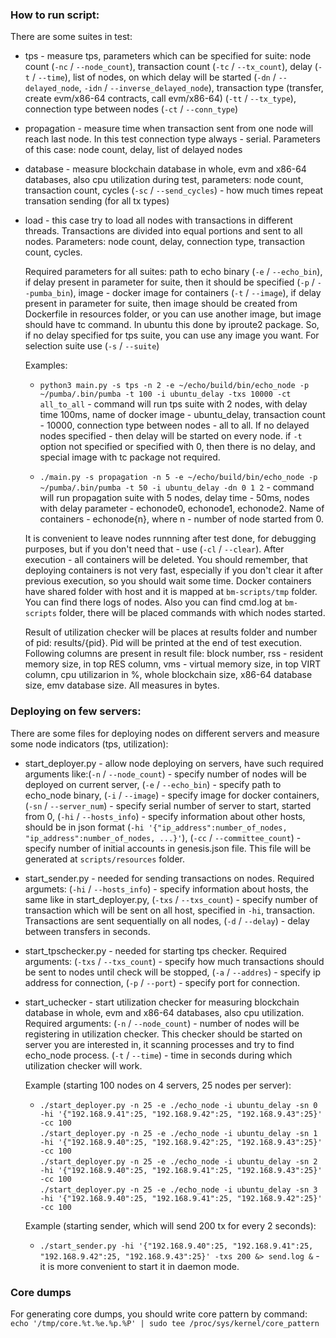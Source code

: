 ### How to run script:  

There are some suites in test:

* tps - measure tps, parameters which can be specified for suite: node count (`-nc` / `--node_count`), transaction count (`-tc` / `--tx_count`), delay (`-t` / `--time`), list of nodes, on which delay will be started (`-dn` / `--delayed_node`, `-idn` / `--inverse_delayed_node`), transaction type (transfer, create evm/x86-64 contracts, call evm/x86-64) (`-tt` / `--tx_type`), connection type between nodes (`-ct` / `--conn_type`)  
* propagation - measure time when transaction sent from one node will reach last node. In this test connection type always - serial. Parameters of this case: node count, delay, list of delayed nodes  
* database - measure blockchain database in whole, evm and x86-64 databases, also cpu utilization during test, parameters: node count, transaction count, cycles (`-sc` / `--send_cycles`) - how much times repeat transation sending (for all tx types)  
* load - this case try to load all nodes with transactions in different threads. Transactions are divided into equal portions and sent to all nodes. Parameters: node count, delay, connection type, transaction count, cycles.  

    Required parameters for all suites: path to echo binary (`-e` / `--echo_bin`), if delay present in parameter for suite, then it should be specified (`-p` / `--pumba_bin`), image - docker image for containers (`-t` / `--image`), if delay present in parameter for suite, then image should be created from Dockerfile in resources folder, or you can use another image, but image should have tc command. In ubuntu this done by iproute2 package. So, if no delay specified for tps suite, you can use any image you want. For selection suite use (`-s` / `--suite`)  

    Examples:  
    * `python3 main.py -s tps -n 2 -e ~/echo/build/bin/echo_node -p ~/pumba/.bin/pumba -t 100 -i ubuntu_delay -txs 10000 -ct all_to_all` - command will run tps suite with 2 nodes, with delay time 100ms, name of docker image - ubuntu_delay, transaction count - 10000, connection type between nodes - all to all. If no delayed nodes specified - then delay will be started on every node. if `-t` option not specified or specified with 0, then there is no delay, and special image with tc package not required.  

    * `./main.py -s propagation -n 5 -e ~/echo/build/bin/echo_node -p ~/pumba/.bin/pumba -t 50 -i ubuntu_delay -dn 0 1 2` - command will run propagation suite with 5 nodes, delay time - 50ms, nodes with delay parameter - echonode0, echonode1, echonode2. Name of containers - echonode{n}, where n - number of node started from 0.  
 
    It is convenient to leave nodes runnning after test done, for debugging purposes, but if you don't need that - use (`-cl` / `--clear`). After execution - all containers will be deleted. You should remember, that deploying containers is not very fast, especially if you don't clear it after previous execution, so you should wait some time. Docker containers have shared folder with host and it is mapped at `bm-scripts/tmp` folder. You can find there logs of nodes. Also you can find cmd.log at `bm-scripts` folder, there will be placed commands with which nodes started.  

    Result of utilization checker will be places at results folder and number of pid: results/{pid}. Pid will be printed at the end of test execution. Following columns are present in result file: block number, rss - resident memory size, in top RES column, vms - virtual memory size, in top VIRT column, cpu utilizarion in %, whole blockchain size, x86-64 database size, emv database size. All measures in bytes.

### Deploying on few servers:

There are some files for deploying nodes on different servers and measure some node indicators (tps, utilization):

* start_deployer.py - allow node deploying on servers, have such required arguments like:(`-n` / `--node_count`) - specify number of nodes will be deployed on current server, (`-e` / `--echo_bin`) - specify path to echo_node binary, (`-i` / `--image`) - specify image for docker containers, (`-sn` / `--server_num`) - specify serial number of server to start, started from 0, (`-hi` / `--hosts_info`) - specify information about other hosts, should be in json format (`-hi '{"ip_address":number_of_nodes, "ip_address":number_of_nodes, ...}'`), (`-cc` / `--committee_count`) - specify number of initial accounts in genesis.json file. This file will be generated at `scripts/resources` folder.
* start_sender.py - needed for sending transactions on nodes. Required argumets: (`-hi` / `--hosts_info`) - specify information about hosts, the same like in start_deployer.py, (`-txs` / `--txs_count`) - specify number of transaction which will be sent on all host, specified in `-hi`, transaction. Transactions are sent sequentially on all nodes, (`-d` / `--delay`) - delay between transfers in seconds.
* start_tpschecker.py - needed for starting tps checker. Required arguments: (`-txs` / `--txs_count`) - specify how much transactions should be sent to nodes until check will be stopped, (`-a` / `--addres`) - specify ip address for connection, (`-p` / `--port`) - specify port for connection.
* start_uchecker - start utilization checker for measuring blockchain database in whole, evm and x86-64 databases, also cpu utilization. Required arguments: (`-n` / `--node_count`) - number of nodes will be registering in utilization checker. This checker should be started on server you are interested in, it scanning processes and try to find echo_node process. (`-t` / `--time`) - time in seconds during which utilization checker will work.

    Example (starting 100 nodes on 4 servers, 25 nodes per server):
    * `./start_deployer.py -n 25 -e ./echo_node -i ubuntu_delay -sn 0 -hi '{"192.168.9.41":25, "192.168.9.42":25, "192.168.9.43":25}' -cc 100`  
      `./start_deployer.py -n 25 -e ./echo_node -i ubuntu_delay -sn 1 -hi '{"192.168.9.40":25, "192.168.9.42":25, "192.168.9.43":25}' -cc 100`  
      `./start_deployer.py -n 25 -e ./echo_node -i ubuntu_delay -sn 2 -hi '{"192.168.9.40":25, "192.168.9.41":25, "192.168.9.43":25}' -cc 100`  
      `./start_deployer.py -n 25 -e ./echo_node -i ubuntu_delay -sn 3 -hi '{"192.168.9.40":25, "192.168.9.41":25, "192.168.9.42":25}' -cc 100`  

    Example (starting sender, which will send 200 tx for every 2 seconds):
    * `./start_sender.py -hi '{"192.168.9.40":25, "192.168.9.41":25, "192.168.9.42":25, "192.168.9.43":25}' -txs 200 &> send.log &` - it is more convenient to start it in daemon mode.

### Core dumps

For generating core dumps, you should write core pattern by command: `echo '/tmp/core.%t.%e.%p.%P' | sudo tee /proc/sys/kernel/core_pattern`
